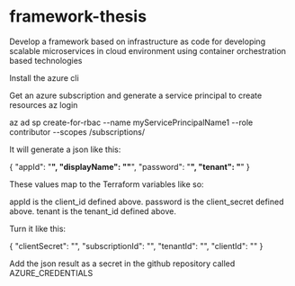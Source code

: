 # framework-thesis
Develop a framework based on infrastructure as code for developing scalable microservices in cloud environment using container orchestration based technologies

Install the azure cli

Get an azure subscription and generate a service principal to create resources
az login

az ad sp create-for-rbac --name myServicePrincipalName1 --role contributor --scopes /subscriptions/<subscription-id>

It will generate a json like this:

{
  "appId": "************",
  "displayName": ""************",
  "password": "************",
  "tenant": "************"
}

These values map to the Terraform variables like so:

appId is the client_id defined above.
password is the client_secret defined above.
tenant is the tenant_id defined above.

Turn it like this:

{
    "clientSecret":  "<password>",
    "subscriptionId":  "<subscription-id>",
    "tenantId":  "<tenant>",
    "clientId":  "<app-id>"
}

Add the json result as a secret in the github repository called AZURE_CREDENTIALS
